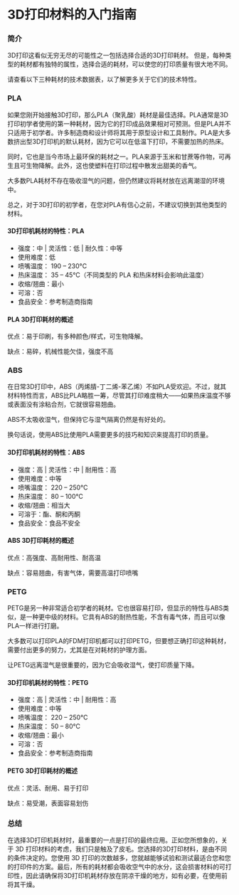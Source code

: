 # 3D打印材料的入门指南

### **简介**&#x20;

3D打印这看似无穷无尽的可能性之一包括选择合适的3D打印耗材。 但是，每种类型的耗材都有独特的属性，选择合适的耗材，可以使您的打印质量有很大地不同。

请查看以下三种耗材的技术数据表，以了解更多关于它们的技术特性。

### **PLA**

如果您刚开始接触3D打印，那么PLA（聚乳酸）耗材是最佳选择。PLA通常是3D打印初学者使用的第一种耗材，因为它的打印成品效果相对可预测。但是PLA并不只适用于初学者。许多制造商和设计师将其用于原型设计和工具制作。PLA是大多数挤出型3D打印机的默认耗材，因为它可以在低温下打印，不需要加热的热床。

同时，它也是当今市场上最环保的耗材之一。PLA来源于玉米和甘蔗等作物，可再生且可生物降解。此外，这也使塑料在打印过程中散发出甜美的香气。

大多数PLA耗材不存在吸收湿气的问题，但仍然建议将耗材放在远离潮湿的环境中。

总之，对于3D打印的初学者，在您对PLA有信心之前，不建议切换到其他类型的材料。

#### 3D打印机耗材的特性：PLA

* 强度：中 | 灵活性：低 | 耐久性：中等
* 使用难度：低
* 喷嘴温度： 190 – 230°C
* 热床温度： 35 – 45°C（不同类型的 PLA 和热床材料会影响此温度）
* 收缩/翘曲：最小
* 可溶：否
* 食品安全：参考制造商指南

#### PLA 3D打印耗材的概述&#x20;

优点：易于印刷，有多种颜色/样式，可生物降解。

缺点：易碎，机械性能欠佳，强度不高

### **ABS**&#x20;

在日常3D打印中，ABS（丙烯腈-丁二烯-苯乙烯）不如PLA受欢迎。不过，就其材料特性而言，ABS比PLA略胜一筹，尽管其打印难度稍大——如果热床温度不够或表面没有涂粘合剂，它就很容易翘曲。

ABS不太吸收湿气，但保持它与湿气隔离仍然是有好处的。

换句话说，使用ABS比使用PLA需要更多的技巧和知识来提高打印的质量。&#x20;

#### 3D打印机耗材的特性：ABS

* 强度：高 | 灵活性：中 | 耐用性：高
* 使用难度：中等
* 喷嘴温度： 220 – 250°C
* 热床温度： 80 – 100°C
* 收缩/翘曲：相当大
* 可溶于：酯、酮和丙酮
* 食品安全：食品不安全

#### ABS 3D打印耗材的概述

优点：高强度、高耐用性、耐高温

缺点：容易翘曲，有害气体，需要高温打印喷嘴

### **PETG**&#x20;

PETG是另一种非常适合初学者的耗材。它也很容易打印，但显示的特性与ABS类似，是一种更中级的材料。它具有ABS的耐热性能，不含有毒气体，而且可以像PLA一样进行打磨。

大多数可以打印PLA的FDM打印机都可以打印PETG，但要想正确打印这种耗材，需要付出更多的努力，尤其是在对耗材的护理方面。

让PETG远离湿气是很重要的，因为它会吸收湿气，使打印质量下降。&#x20;

#### 3D打印机耗材的特性：PETG

* 强度：高 | 灵活性：中 | 耐用性：高
* 使用难度：中等
* 喷嘴温度： 220 – 250°C
* 热床温度： 50 – 80°C
* 收缩/翘曲：最小
* 可溶：否
* 食品安全：参考制造商指南

#### PETG 3D打印耗材的概述

优点：灵活、耐用、易于打印

缺点：易受潮，表面容易划伤

### **总结**&#x20;

在选择3D打印机耗材时，最重要的一点是打印的最终应用。正如您所想象的，关于 3D 打印材料的考虑，我们只是触及了皮毛。您选择的3D打印材料，是由不同的条件决定的。您使用 3D 打印的次数越多，您就越能够试验和测试最适合您和您的打印件的方案。最后，所有的耗材都会吸收空气中的水分，这会损害材料的可打印性，因此请确保将3D打印机耗材存放在阴凉干燥的地方，如有必要，在使用前将其干燥。

